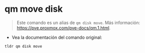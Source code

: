 # qm move disk

> Este comando es un alias de `qm disk move`.
> Más información: <https://pve.proxmox.com/pve-docs/qm.1.html>.

- Vea la documentación del comando original:

`tldr qm disk move`
